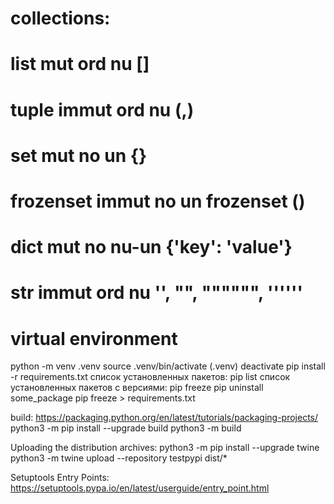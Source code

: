 # collections:

# list mut ord nu []

# tuple immut ord nu (,)

# set mut no un {}

# frozenset immut no un frozenset ()

# dict mut no nu-un {'key': 'value'}

# str immut ord nu '', "", """""", ''''''

# virtual environment

python -m venv .venv
source .venv/bin/activate
(.venv) deactivate
pip install -r requirements.txt
список установленных пакетов: pip list
список установленных пакетов с версиями: pip freeze
pip uninstall some_package
pip freeze > requirements.txt

build:
https://packaging.python.org/en/latest/tutorials/packaging-projects/
python3 -m pip install --upgrade build
python3 -m build

Uploading the distribution archives:
python3 -m pip install --upgrade twine
python3 -m twine upload --repository testpypi dist/\*

Setuptools Entry Points:
https://setuptools.pypa.io/en/latest/userguide/entry_point.html
